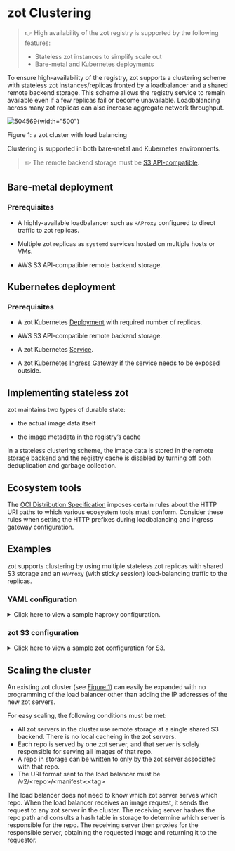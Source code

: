 # zot Clustering

> :point_right: High availability of the zot registry is supported by the following features:
>
> -   Stateless zot instances to simplify scale out
> -   Bare-metal and Kubernetes deployments


To ensure high-availability of the registry, zot supports a clustering
scheme with stateless zot instances/replicas fronted by a loadbalancer
and a shared remote backend storage. This scheme allows the registry
service to remain available even if a few replicas fail or become
unavailable. Loadbalancing across many zot replicas can also increase
aggregate network throughput.

![504569](../assets/images/504569.jpg){width="500"}<figcaption><a name="figure1"></a>Figure 1:  a zot cluster with load balancing</figcaption>


Clustering is supported in both bare-metal and Kubernetes environments.
> :pencil2:
> The remote backend storage must be [S3 API-compatible](https://docs.aws.amazon.com/AmazonS3/latest/API/Welcome.html).


## Bare-metal deployment

### Prerequisites

-   A highly-available loadbalancer such as `HAProxy` configured to direct traffic to zot replicas.

-   Multiple zot replicas as `systemd` services hosted on multiple hosts or VMs.

-   AWS S3 API-compatible remote backend storage.

## Kubernetes deployment

### Prerequisites

-   A zot Kubernetes
    [Deployment](https://kubernetes.io/docs/concepts/workloads/controllers/deployment/)
    with required number of replicas.

-   AWS S3 API-compatible remote backend storage.

-   A zot Kubernetes
    [Service](https://kubernetes.io/docs/concepts/services-networking/service/).

-   A zot Kubernetes [Ingress
    Gateway](https://kubernetes.io/docs/concepts/services-networking/ingress/)
    if the service needs to be exposed outside.

## Implementing stateless zot

zot maintains two types of durable state:

-   the actual image data itself

-   the image metadata in the registry’s cache

In a stateless clustering scheme, the image data is stored in the remote
storage backend and the registry cache is disabled by turning off both
deduplication and garbage collection.

## Ecosystem tools

The [OCI Distribution
Specification](https://github.com/opencontainers/distribution-spec)
imposes certain rules about the HTTP URI paths to which various
ecosystem tools must conform. Consider these rules when setting the HTTP
prefixes during loadbalancing and ingress gateway configuration.

## Examples

zot supports clustering by using multiple stateless zot replicas with shared S3 storage and an `HAProxy` (with sticky session) load-balancing traffic to the replicas.

### YAML configuration

<details>
  <summary markdown="span">Click here to view a sample haproxy configuration.</summary>

```yaml

global
        log /dev/log    local0
        log /dev/log    local1 notice
        chroot /var/lib/haproxy
        maxconn 2000
        stats socket /run/haproxy/admin.sock mode 660 level admin expose-fd listeners
        stats timeout 30s
        user haproxy
        group haproxy
        daemon

        # Default SSL material locations
        ca-base /etc/ssl/certs
        crt-base /etc/ssl/private

        # See: https://ssl-config.mozilla.org/#server=haproxy&server-version=2.0.3&config=intermediate
        ssl-default-bind-ciphers ECDHE-ECDSA-AES128-GCM-SHA256:ECDHE-RSA-AES128-GCM-SHA256:ECDHE-ECDSA-AES256-GCM-SHA384:ECDHE-RSA-AES256-GCM-SHA384:ECDHE-ECDSA-CHACHA20-POLY1305:ECDHE-RSA-CHACHA20-POLY1305:DHE-RSA-AES128-GCM-SHA256:DHE-RSA-AES256-GCM-SHA384
        ssl-default-bind-ciphersuites TLS_AES_128_GCM_SHA256:TLS_AES_256_GCM_SHA384:TLS_CHACHA20_POLY1305_SHA256
        ssl-default-bind-options ssl-min-ver TLSv1.2 no-tls-tickets

defaults
        log     global
        mode    http
        option  httplog
        option  dontlognull
        timeout connect 5000
        timeout client  50000
        timeout server  50000
        errorfile 400 /etc/haproxy/errors/400.http
        errorfile 403 /etc/haproxy/errors/403.http
        errorfile 408 /etc/haproxy/errors/408.http
        errorfile 500 /etc/haproxy/errors/500.http
        errorfile 502 /etc/haproxy/errors/502.http
        errorfile 503 /etc/haproxy/errors/503.http
        errorfile 504 /etc/haproxy/errors/504.http

frontend zot
    bind *:8080
    mode http
    default_backend zot-cluster

backend zot-cluster
    mode http
    balance roundrobin
    server zot1 127.0.0.1:8081 check
    server zot2 127.0.0.1:8082 check
    server zot3 127.0.0.1:8083 check

```

</details>

### zot S3 configuration

<details>
  <summary markdown="span">Click here to view a sample zot configuration for S3.</summary>

```json

{
    "distSpecVersion": "1.0.1-dev",
    "storage": {
        "rootDirectory": "/tmp/zot",
        "dedupe": true,
        "storageDriver": {
            "name": "s3",
            "rootdirectory": "/zot",
            "region": "us-east-2",
            "bucket": "zot-storage",
            "secure": true,
            "skipverify": false
        },
        "cacheDriver": {
            "name": "dynamodb",
            "endpoint": "http://localhost:4566",
            "region": "us-east-2",
            "tableName": "MainTable"
        }
    },
    "http": {
        "address": "127.0.0.1",
        "port": "8080"
    },
    "log": {
        "level": "debug"
    }
}

```
</details>

## Scaling the cluster

An existing zot cluster (see [Figure 1](#figure1)) can easily be expanded with no programming of the load balancer other than adding the IP addresses of the new zot servers.

For easy scaling, the following conditions must be met:

- All zot servers in the cluster use remote storage at a single shared S3 backend. There is no local cacheing in the zot servers.
- Each repo is served by one zot server, and that server is solely responsible for serving all images of that repo. 
- A repo in storage can be written to only by the zot server associated with that repo.
- The URI format sent to the load balancer must be /v2/<repo\>/<manifest\>:<tag\>

The load balancer does not need to know which zot server serves which repo. When the load balancer receives an image request, it sends the request to any zot server in the cluster. The receiving server hashes the repo path and consults a hash table in storage to determine which server is responsible for the repo. The receiving server then proxies for the responsible server, obtaining the requested image and returning it to the requestor.

